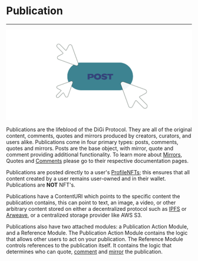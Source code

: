 # Publication
---

![publication](/docs/assets/publication.svg "Publication Cover Photo")

Publications are the lifeblood of the DiGi Protocol. They are all of the original content, comments, quotes and mirrors produced by creators, curators, and users alike. Publications come in four primary types: posts, comments, quotes and mirrors. Posts are the base object, with mirror, quote and comment providing additional functionality. To learn more about [Mirrors](/docs/mirror), Quotes and [Comments](/docs/comment) please go to their respective documentation pages.

Publications are posted directly to a user's [ProfileNFTs](/docs/profile); this ensures that all content created by a user remains user-owned and in their wallet. Publications are **NOT** NFT's.

Publications have a ContentURI which points to the specific content the publication contains, this can point to text, an image, a video, or other arbitrary content stored on either a decentralized protocol such as [IPFS](https://ipfs.io/) or [Arweave](https://www.arweave.org/), or a centralized storage provider like AWS S3.

Publications also have two attached modules: a Publication Action Module, and a Reference Module. The Publication Action Module contains the logic that allows other users to act on your publication. The Reference Module controls references to the publication itself. It contains the logic that determines who can quote, [comment](/docs/comment) and [mirror](/docs/mirror) the publication.
